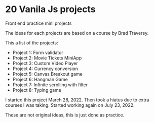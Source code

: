 # 20 Vanila Js projects

Front end practice mini projects

The ideas for each projects are based on a course by Brad Traversy.

This a list of the projects:

- Project 1: Form validator
- Project 2: Movie Tickets MiniApp
- Project 3: Custom Video Player
- Project 4: Currency conversion
- Project 5: Canvas Breakout game
- Project 6: Hangman Game
- Project 7: Infinite scrolling with filter
- Project 8: Typing game

I started this project March 28, 2022. Then took a hiatus due to extra courses I was taking. Started working again on July 23, 2022.

These are not original ideas, this is just done as practice.
